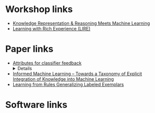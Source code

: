 # Workshop links
* [Knowledge Representation & Reasoning Meets Machine Learning](https://kr2ml.github.io/)
* [Learning with Rich Experience (LIRE)](https://sites.google.com/view/neurips2019lire)

# Paper links

* [Attributes for classifier feedback](https://www.cc.gatech.edu/~parikh/Publications/ParkashParikh_ECCV_2012_attributes_feedback.pdf) <details> <summary> Details </summary> Authors propose a better way of active learning where the annotator first looks at the prediction of the classifier on the provided example. If the prediction is incorrect, the annotator provides the correct label. Annotator also provides high-level reasons behind why the predicted label is wrong. Thus feedback from annotator is of two kinds: 1. Label-based feedback. 2. Annotator based feedback </details>
* [Informed Machine Learning – Towards a Taxonomy of Explicit Integration of Knowledge into Machine Learning](https://arxiv.org/pdf/1903.12394.pdf)
* [Learning from Rules Generalizing Labeled Exemplars](https://openreview.net/forum?id=SkeuexBtDr)

# Software links
